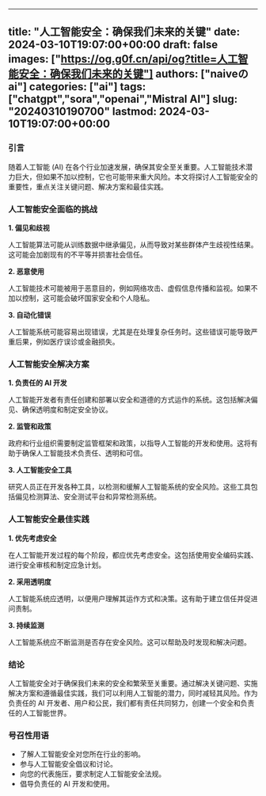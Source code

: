 
---
title: "人工智能安全：确保我们未来的关键"
date: 2024-03-10T19:07:00+00:00
draft: false
images: ["https://og.g0f.cn/api/og?title=人工智能安全：确保我们未来的关键"]
authors: ["naiveのai"]
categories: ["ai"]
tags: ["chatgpt","sora","openai","Mistral AI"]
slug: "20240310190700"
lastmod: 2024-03-10T19:07:00+00:00
---
### 引言

随着人工智能 (AI) 在各个行业加速发展，确保其安全至关重要。人工智能技术潜力巨大，但如果不加以控制，它也可能带来重大风险。本文将探讨人工智能安全的重要性，重点关注关键问题、解决方案和最佳实践。

### 人工智能安全面临的挑战

**1. 偏见和歧视**

人工智能算法可能从训练数据中继承偏见，从而导致对某些群体产生歧视性结果。这可能会加剧现有的不平等并损害社会信任。

**2. 恶意使用**

人工智能技术可能被用于恶意目的，例如网络攻击、虚假信息传播和监视。如果不加以控制，这可能会破坏国家安全和个人隐私。

**3. 自动化错误**

人工智能系统可能容易出现错误，尤其是在处理复杂任务时。这些错误可能导致严重后果，例如医疗误诊或金融损失。

### 人工智能安全解决方案

**1. 负责任的 AI 开发**

人工智能开发者有责任创建和部署以安全和道德的方式运作的系统。这包括解决偏见、确保透明度和制定安全协议。

**2. 监管和政策**

政府和行业组织需要制定监管框架和政策，以指导人工智能的开发和使用。这将有助于确保人工智能技术负责任、透明和可信。

**3. 人工智能安全工具**

研究人员正在开发各种工具，以检测和缓解人工智能系统的安全风险。这些工具包括偏见检测算法、安全测试平台和异常检测系统。

### 人工智能安全最佳实践

**1. 优先考虑安全**

在人工智能开发过程的每个阶段，都应优先考虑安全。这包括使用安全编码实践、进行安全审核和制定应急计划。

**2. 采用透明度**

人工智能系统应透明，以便用户理解其运作方式和决策。这有助于建立信任并促进问责制。

**3. 持续监测**

人工智能系统应不断监测是否存在安全风险。这可以帮助及时发现和解决问题。

### 结论

人工智能安全对于确保我们未来的安全和繁荣至关重要。通过解决关键问题、实施解决方案和遵循最佳实践，我们可以利用人工智能的潜力，同时减轻其风险。作为负责任的 AI 开发者、用户和公民，我们都有责任共同努力，创建一个安全和负责任的人工智能世界。

### 号召性用语

* 了解人工智能安全对您所在行业的影响。
* 参与人工智能安全倡议和讨论。
* 向您的代表施压，要求制定人工智能安全法规。
* 倡导负责任的 AI 开发和使用。